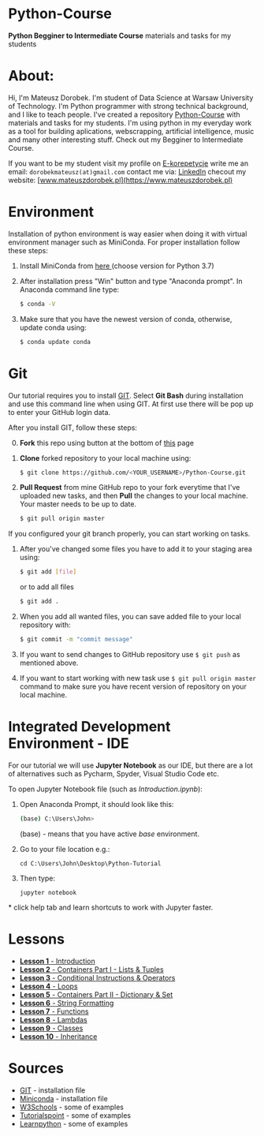 # Python-Course
**Python Begginer to Intermediate Course** materials and tasks for my students

# About:
Hi, I'm Mateusz Dorobek. I'm student of Data Science at Warsaw University of Technology. I'm Python programmer with strong technical background, and I like to teach people.  I've created a repository [Python-Course](https://github.com/SaxMan96/Python-Course) with materials and tasks for my students. I'm using python in my everyday work as a tool for building aplications, webscrapping, artificial intelligence, music and many other interesting stuff. Check out my Begginer to Intermediate Course.

If you want to be my student visit my profile on [E-korepetycje](https://www.e-korepetycje.net/mateuszdorobek)
write me an email: `dorobekmateusz(at)gmail.com`
contact me via: [LinkedIn](https://www.linkedin.com/in/mateuszdorobek/) 
checout my website: [www.mateuszdorobek.pl](https://www.mateuszdorobek.pl)

# Environment

Installation of python environment is way easier when doing it with virtual environment manager such as MiniConda.  For proper installation follow these steps:

1. Install MiniConda from [here ](https://docs.conda.io/en/latest/miniconda.html) (choose version for Python 3.7)

2. After installation press "Win" button and type "Anaconda prompt". In Anaconda command line type:

   ```bash
   $ conda -V
   ```

3. Make  sure that you have the newest version of conda, otherwise, update conda using:

   ```bash
   $ conda update conda
   ```


# Git

Our tutorial requires you to install [GIT](https://git-scm.com/downloads). Select **Git Bash** during installation and use this command line when using GIT. At first use there will be pop up to enter your GitHub login data.

After you install GIT, follow these steps:

0. **Fork** this repo using button at the bottom of [this](https://github.com/SaxMan96/Python-Course) page

1. **Clone** forked repository to your local machine using:

   ```bash
   $ git clone https://github.com/<YOUR_USERNAME>/Python-Course.git
   ```
   
2. **Pull Request** from mine GitHub repo to your fork everytime that I've uploaded new tasks, and then **Pull** the changes to your local machine. Your master needs to be up to date.

   ```bash
   $ git pull origin master
   ```

If you configured your git branch properly, you can start working on tasks. 

1. After you've changed some files you have to add it to your staging area using:

    ```bash
    $ git add [file]  
    ```
    or to add all files
   
    ```bash
    $ git add .
    ```   
    
2. When you add all wanted files, you can save added file to your local repository with:

    ```bash
    $ git commit -m "commit message"
    ```
    
3. If you want to send changes to GitHub repository use ```$ git push``` as mentioned above.

4. If you want to start working with new task use ```$ git pull origin master``` command to make sure you have recent version of repository on your local machine.

# Integrated Development Environment - IDE

For our tutorial we will use **Jupyter Notebook** as our IDE, but there are a lot of alternatives such as Pycharm, Spyder, Visual Studio Code etc.

To open Jupyter Notebook file (such as *Introduction.ipynb*):

1. Open Anaconda Prompt, it should look like this:

   ```bash
   (base) C:\Users\John>
   ```

   (base) - means that you have active *base* environment.

2. Go to your file location e.g.:

   ```
   cd C:\Users\John\Desktop\Python-Tutorial
   ```

3. Then type:

   ```
   jupyter notebook
   ```

\* click help tab and learn shortcuts to work with Jupyter faster.

# Lessons

- [**Lesson 1** - Introduction](https://github.com/SaxMan96/Python-Tutorial/blob/master/lessons/Lesson%202%20-%20Containers%20Part%20I%20-%20Lists%20%26%20Tuples.ipynb)
- [**Lesson 2** - Containers Part I - Lists & Tuples](https://github.com/SaxMan96/Python-Tutorial/blob/master/lessons/Lesson%202%20-%20Containers%20Part%20I%20-%20Lists%20%26%20Tuples.ipynb)
- [**Lesson 3** - Conditional Instructions & Operators](https://github.com/SaxMan96/Python-Tutorial/blob/master/lessons/Lesson%203%20-%20Conditional%20Instructions%20%26%20Operators.ipynb)
- [**Lesson 4** - Loops](https://github.com/SaxMan96/Python-Tutorial/blob/master/lessons/Lesson%204%20-%20Loops.ipynb)
- [**Lesson 5** - Containers Part II - Dictionary & Set](https://github.com/SaxMan96/Python-Tutorial/blob/master/lessons/Lesson%205%20-%20Containers%20Part%20II%20-%20Dictionary%20%26%20Set.ipynb)
- [**Lesson 6** - String Formatting](https://github.com/SaxMan96/Python-Tutorial/blob/master/lessons/Lesson%206%20-%20String%20Formatting.ipynb)
- [**Lesson 7** - Functions](https://github.com/SaxMan96/Python-Tutorial/blob/master/lessons/Lesson%207%20-%20Functions.ipynb)
- [**Lesson 8** - Lambdas](https://github.com/SaxMan96/Python-Tutorial/blob/master/lessons/Lesson%208%20-%20Lambdas.ipynb)
- [**Lesson 9** - Classes](https://github.com/SaxMan96/Python-Tutorial/blob/master/lessons/Lesson%209%20-%20Classes.ipynb)
- [**Lesson 10** - Inheritance](https://github.com/SaxMan96/Python-Tutorial/blob/master/lessons/Lesson%2010%20-%20Inheritance.ipynb)

# Sources

- [GIT](https://git-scm.com/downloads) - installation file
- [Miniconda](https://docs.conda.io/en/latest/miniconda.html) - installation file
- [W3Schools](www.w3schools.com/python) - some of examples
- [Tutorialspoint](www.tutorialspoint.com/python) - some of examples
- [Learnpython](www.learnpython.org) - some of examples
